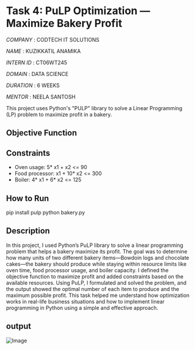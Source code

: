 # Task 4: PuLP Optimization — Maximize Bakery Profit

*COMPANY* : CODTECH IT SOLUTIONS

*NAME* : KUZIKKATIL ANAMIKA

*INTERN ID* : CT06WT245

*DOMAIN* : DATA SCIENCE

*DURATION* : 6 WEEKS

*MENTOR* : NEELA SANTOSH


This project uses Python's "PULP" library to solve a Linear Programming (LP) problem to maximize profit in a bakery.

##  Objective Function


##  Constraints

- Oven usage: 5* x1 + x2 <= 90
- Food processor: x1 + 10* x2 <= 300
- Boiler: 4* x1 + 6* x2 <= 125

## How to Run

pip install pulp
python bakery.py

## Description

In this project, I used Python’s PuLP library to solve a linear programming problem that helps a bakery maximize its profit. The goal was to determine how many units of two different bakery items—Bowdoin logs and chocolate cakes—the bakery should produce while staying within resource limits like oven time, food processor usage, and boiler capacity. I defined the objective function to maximize profit and added constraints based on the available resources. Using PuLP, I formulated and solved the problem, and the output showed the optimal number of each item to produce and the maximum possible profit. This task helped me understand how optimization works in real-life business situations and how to implement linear programming in Python using a simple and effective approach.

## output

![Image](https://github.com/user-attachments/assets/30e6180a-7183-4667-a0dd-52c290afa119)









